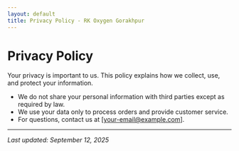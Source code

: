 ```yaml
---
layout: default
title: Privacy Policy - RK Oxygen Gorakhpur
---
```


# Privacy Policy

Your privacy is important to us. This policy explains how we collect, use, and protect your information.

- We do not share your personal information with third parties except as required by law.
- We use your data only to process orders and provide customer service.
- For questions, contact us at [your-email@example.com].

---

_Last updated: September 12, 2025_
